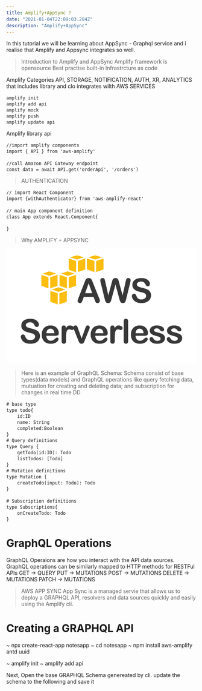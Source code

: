 ```yaml
---
title: Amplify+AppSync ?
date: "2021-01-04T22:09:03.284Z"
description: "Amplify+AppSync"
---
```


In this tutorial we will be learning about AppSync - Graphql service and i realise that Amplify and Appsync integrates so well.

> Introduction to Amplify and AppSync
> Amplify framework is opensource
> Best practise built-in
> Infrastrcture as code

Amplify Categories
API, STORAGE, NOTIFICATION, AUTH, XR, ANALYTICS
that includes library and clo integrates wilth AWS SERVICES

```
amplify init
amplify add api
amplify mock
amplify push
amplify update api
```

Amplify library api

```
//import amplify components
import { API } from 'aws-amplify'

//call Amazon API Gateway endpoint
const data = await API.get('orderApi', '/orders')
```

> AUTHENTICATION

```
// import React Component
import {withAuthenticator} from 'aws-amplify-react'

// main App component definition
class App extends React.Component{

}
```

> Why AMPLIFY + APPSYNC

![Serverless App](./serverless.png)

> Here is an example of GraphQL Schema:
> Schema consist of base types(data models) and GraphQL operations like query fetching data, mutuation for creating and deleting data; and subscription for changes in real time
> DD

```
# base type
type todo{
    id:ID
    name: String
    completed:Boolean
}
# Query definitions
type Query {
    getTodo(id:ID): Todo
    listTodos: [Todo]
}
# Mutation definitions
type Mutation {
    createTodo(input: Todo): Todo
}

# Subscription definitions
type Subscriptions{
    onCreateTodo: Todo
}
```

# GraphQL Operations

GraphQL Operaions are how you interact with the API data sources. GraphQL operations can be similarly mapped to HTTP methods for RESTFul APIs
GET -> QUERY
PUT -> MUTATIONS
POST -> MUTATIONS
DELETE -> MUTATIONS
PATCH -> MUTATIONS

> AWS APP SYNC
> App Sync is a managed servie that allows us to deploy a GRAPHQL API, resolvers and data sources quickly and easily using the Amplify cli.

# Creating a GRAPHQL API

~ npx create-react-app notesapp
~ cd notesapp
~ npm install aws-amplify antd uuid

~ amplify init
~ amplify add api

Next, Open the base GRAPHQL Schema genereated by cli.
update the schema to the following and save it
